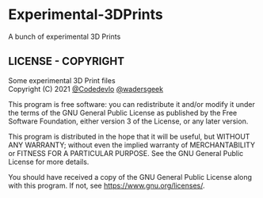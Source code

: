 # Experimental-3DPrints
A bunch of experimental 3D Prints 

## LICENSE - COPYRIGHT
Some experimental 3D Print files<br>
Copyright (C) 2021  [@Codedevlo](https://github.com/Codedevlo) [@wadersgeek](https://gitlab.com/wadersgeek)

This program is free software: you can redistribute it and/or modify
it under the terms of the GNU General Public License as published by
the Free Software Foundation, either version 3 of the License, or any later version.

This program is distributed in the hope that it will be useful,
but WITHOUT ANY WARRANTY; without even the implied warranty of
MERCHANTABILITY or FITNESS FOR A PARTICULAR PURPOSE.  See the
GNU General Public License for more details.

You should have received a copy of the GNU General Public License
along with this program.  If not, see <https://www.gnu.org/licenses/>.
